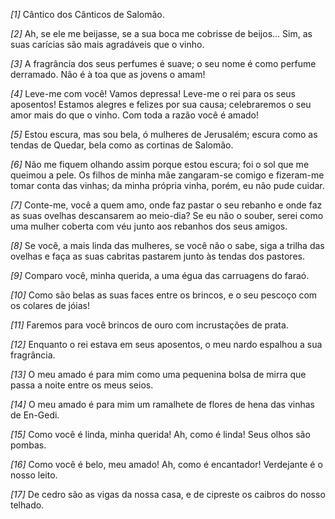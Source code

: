*[1]* Cântico dos Cânticos de Salomão.

*[2]* Ah, se ele me beijasse, se a sua boca me cobrisse de beijos... Sim, as suas carícias são mais agradáveis que o vinho.

*[3]* A fragrância dos seus perfumes é suave; o seu nome é como perfume derramado. Não é à toa que as jovens o amam!

*[4]* Leve-me com você! Vamos depressa! Leve-me o rei para os seus aposentos! Estamos alegres e felizes por sua causa; celebraremos o seu amor mais do que o vinho. Com toda a razão você é amado!

*[5]* Estou escura, mas sou bela, ó mulheres de Jerusalém; escura como as tendas de Quedar, bela como as cortinas de Salomão.

*[6]* Não me fiquem olhando assim porque estou escura; foi o sol que me queimou a pele. Os filhos de minha mãe zangaram-se comigo e fizeram-me tomar conta das vinhas; da minha própria vinha, porém, eu não pude cuidar.

*[7]* Conte-me, você a quem amo, onde faz pastar o seu rebanho e onde faz as suas ovelhas descansarem ao meio-dia? Se eu não o souber, serei como uma mulher coberta com véu junto aos rebanhos dos seus amigos.

*[8]* Se você, a mais linda das mulheres, se você não o sabe, siga a trilha das ovelhas e faça as suas cabritas pastarem junto às tendas dos pastores.

*[9]* Comparo você, minha querida, a uma égua das carruagens do faraó.

*[10]* Como são belas as suas faces entre os brincos, e o seu pescoço com os colares de jóias!

*[11]* Faremos para você brincos de ouro com incrustações de prata.

*[12]* Enquanto o rei estava em seus aposentos, o meu nardo espalhou a sua fragrância.

*[13]* O meu amado é para mim como uma pequenina bolsa de mirra que passa a noite entre os meus seios.

*[14]* O meu amado é para mim um ramalhete de flores de hena das vinhas de En-Gedi.

*[15]* Como você é linda, minha querida! Ah, como é linda! Seus olhos são pombas.

*[16]* Como você é belo, meu amado! Ah, como é encantador! Verdejante é o nosso leito.

*[17]* De cedro são as vigas da nossa casa, e de cipreste os caibros do nosso telhado.

